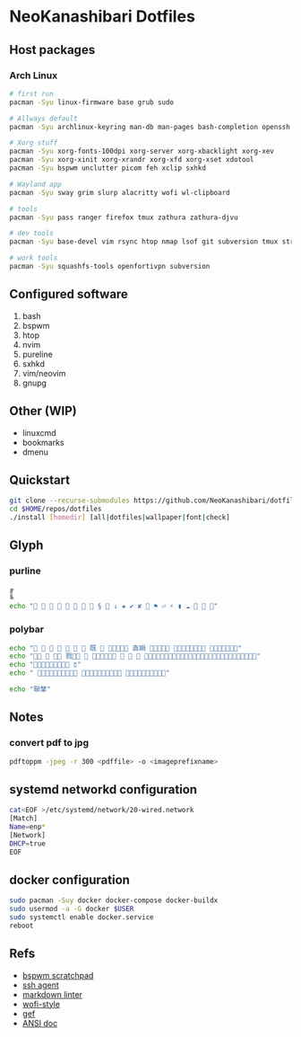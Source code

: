 # NeoKanashibari Dotfiles

## Host packages

### Arch Linux

```sh
# first run
pacman -Syu linux-firmware base grub sudo

# Allways default
pacman -Syu archlinux-keyring man-db man-pages bash-completion openssh

# Xorg stuff
pacman -Syu xorg-fonts-100dpi xorg-server xorg-xbacklight xorg-xev
pacman -Syu xorg-xinit xorg-xrandr xorg-xfd xorg-xset xdotool
pacman -Syu bspwm unclutter picom feh xclip sxhkd

# Wayland app
pacman -Syu sway grim slurp alacritty wofi wl-clipboard

# tools
pacman -Syu pass ranger firefox tmux zathura zathura-djvu

# dev tools
pacman -Syu base-devel vim rsync htop nmap lsof git subversion tmux strace

# work tools
pacman -Syu squashfs-tools openfortivpn subversion
```

## Configured software

1. bash
1. bspwm
1. htop
1. nvim
1. pureline
1. sxhkd
1. vim/neovim
1. gnupg

## Other (WIP)

* linuxcmd
* bookmarks
* dmenu

## Quickstart

```sh
git clone --recurse-submodules https://github.com/NeoKanashibari/dotfiles.git $HOME/repos/dotfiles
cd $HOME/repos/dotfiles
./install [homedir] [all|dotfiles|wallpaper|font|check]
```

## Glyph

### purline

```sh
╔
╚
echo "        §  ↓ ✚ ✔ ✘  ⚑ ⏎ ⚡ ▮ ☁   "
```

### polybar

```sh
echo "       既   直睊   "
echo "   戮      "
echo " פֿ"
echo "   "

echo "聯輦"
```

## Notes

### convert pdf to jpg

```sh
pdftoppm -jpeg -r 300 <pdffile> -o <imageprefixname>
```

## systemd networkd configuration

```sh
cat<EOF >/etc/systemd/network/20-wired.network
[Match]
Name=enp*
[Network]
DHCP=true
EOF
```

## docker configuration

```sh
sudo pacman -Suy docker docker-compose docker-buildx
sudo usermod -a -G docker $USER
sudo systemctl enable docker.service
reboot
```


## Refs

- [bspwm scratchpad](https://wiki.archlinux.org/title/Bspwm#Scratchpad)
- [ssh agent](https://stackoverflow.com/questions/18880024/start-ssh-agent-on-login)
- [markdown linter](https://github.com/markdownlint/markdownlint)
- [wofi-style](https://raw.githubusercontent.com/dracula/wofi/master/style.css)
- [gef](https://gef.readthedocs.io/en/master/)
- [ANSI doc](https://gist.github.com/fnky/458719343aabd01cfb17a3a4f7296797)
